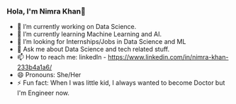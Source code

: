 

### Hola, I'm Nimra Khan👋

- 🔭 I’m currently working on Data Science.
- 🌱 I’m currently learning Machine Learning and AI.
- 👯 I’m looking for Internships/Jobs in Data Science and ML
- 💬 Ask me about Data Science and tech related stuff.
- 📫 How to reach me: linkedln - https://www.linkedin.com/in/nimra-khan-233b4a1a6/
- 😄 Pronouns: She/Her
- ⚡ Fun fact: When I was little kid, I always wanted to become Doctor but I'm Engineer now.

